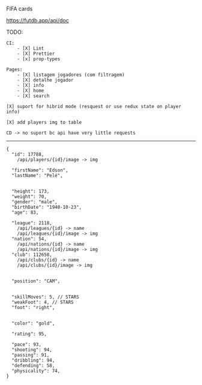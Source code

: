 FIFA cards

https://futdb.app/api/doc

TODO:

    CI:
        - [X] Lint
        - [X] Prettier
        - [x] prop-types

    Pages:
        - [X] listagem jogadores (com filtragem)
        - [X] detalhe jogador
        - [X] info
        - [X] home
        - [X] search

    [X] suport for hibrid mode (resquest or use redux state on player info)

    [X] add players img to table

    CD -> no suport bc api have very little requests

---

    {
      "id": 17788,
        /api/players/{id}/image -> img

      "firstName": "Edson",
      "lastName": "Pelé",


      "height": 173,
      "weight": 70,
      "gender": "male",
      "birthDate": "1940-10-23",
      "age": 83,

      "league": 2118,
        /api/leagues/{id} -> name
        /api/leagues/{id}/image -> img
      "nation": 54,
        /api/nations/{id} -> name
        /api/nations/{id}/image -> img
      "club": 112658,
        /api/clubs/{id} -> name
        /api/clubs/{id}/image -> img


      "position": "CAM",


      "skillMoves": 5, // STARS
      "weakFoot": 4, // STARS
      "foot": "right",


      "color": "gold",

      "rating": 95,

      "pace": 93,
      "shooting": 94,
      "passing": 91,
      "dribbling": 94,
      "defending": 58,
      "physicality": 74,
    }

